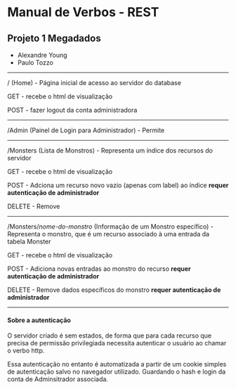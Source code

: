 # Manual de Verbos - REST
## Projeto 1 Megadados

* Alexandre Young
* Paulo Tozzo
---
/ (Home) - Página inicial de acesso ao servidor do database

  GET - recebe o html de visualização

  POST - fazer logout da conta administradora

---
/Admin (Painel de Login para Administrador) - Permite

---

/Monsters (Lista de Monstros) - Representa um índice dos recursos do servidor

  GET - recebe o html de visualização

  POST - Adciona um recurso novo vazio (apenas com label) ao índice __requer autenticação de administrador__

  DELETE - Remove

---

/Monsters/*nome-do-monstro* (Informação de um Monstro específico) - Representa o monstro, que é um recurso associado à uma entrada da tabela Monster

  GET - recebe o html de visualização

  POST - Adiciona novas entradas ao monstro do recurso __requer autenticação de administrador__

  DELETE - Remove dados específicos do monstro __requer autenticação de administrador__

---

#### Sobre a autenticação
O servidor criado é sem estados, de forma que para cada recurso que precisa de permissão privilegiada necessita autenticar o usuário ao chamar o verbo http.

Essa autenticação no entanto é automatizada a partir de um cookie simples de autenticação salvo no navegador utilizado. Guardando o hash e login da conta de Adminsitrador associada.
